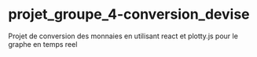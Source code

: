 # projet_groupe_4-conversion_devise
Projet de conversion des monnaies en utilisant react et plotty.js pour le graphe en temps reel
